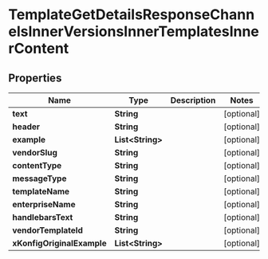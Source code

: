 

# TemplateGetDetailsResponseChannelsInnerVersionsInnerTemplatesInnerContent


## Properties

| Name | Type | Description | Notes |
|------------ | ------------- | ------------- | -------------|
|**text** | **String** |  |  [optional] |
|**header** | **String** |  |  [optional] |
|**example** | **List&lt;String&gt;** |  |  [optional] |
|**vendorSlug** | **String** |  |  [optional] |
|**contentType** | **String** |  |  [optional] |
|**messageType** | **String** |  |  [optional] |
|**templateName** | **String** |  |  [optional] |
|**enterpriseName** | **String** |  |  [optional] |
|**handlebarsText** | **String** |  |  [optional] |
|**vendorTemplateId** | **String** |  |  [optional] |
|**xKonfigOriginalExample** | **List&lt;String&gt;** |  |  [optional] |



